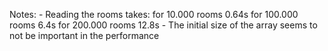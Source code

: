Notes:
	- Reading the rooms takes:
		for  10.000 rooms 0.64s
		for 100.000 rooms 6.4s
		for 200.000 rooms 12.8s
	- The initial size of the array seems to not be important in the performance
